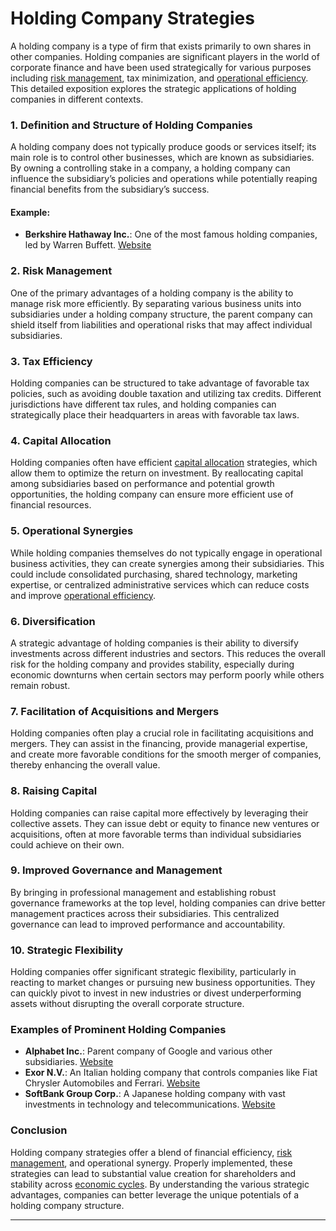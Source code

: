 # Holding Company Strategies

A holding company is a type of firm that exists primarily to own shares in other companies. Holding companies are significant players in the world of corporate finance and have been used strategically for various purposes including [risk management](../r/risk_management.md), tax minimization, and [operational efficiency](../o/operational_efficiency_in_trading.md). This detailed exposition explores the strategic applications of holding companies in different contexts.

### 1. Definition and Structure of Holding Companies

A holding company does not typically produce goods or services itself; its main role is to control other businesses, which are known as subsidiaries. By owning a controlling stake in a company, a holding company can influence the subsidiary’s policies and operations while potentially reaping financial benefits from the subsidiary’s success.

#### Example:
- **Berkshire Hathaway Inc.**: One of the most famous holding companies, led by Warren Buffett. [Website](https://www.berkshirehathaway.com/)

### 2. Risk Management

One of the primary advantages of a holding company is the ability to manage risk more efficiently. By separating various business units into subsidiaries under a holding company structure, the parent company can shield itself from liabilities and operational risks that may affect individual subsidiaries.

### 3. Tax Efficiency

Holding companies can be structured to take advantage of favorable tax policies, such as avoiding double taxation and utilizing tax credits. Different jurisdictions have different tax rules, and holding companies can strategically place their headquarters in areas with favorable tax laws.

### 4. Capital Allocation

Holding companies often have efficient [capital allocation](../c/capital_allocation.md) strategies, which allow them to optimize the return on investment. By reallocating capital among subsidiaries based on performance and potential growth opportunities, the holding company can ensure more efficient use of financial resources.

### 5. Operational Synergies

While holding companies themselves do not typically engage in operational business activities, they can create synergies among their subsidiaries. This could include consolidated purchasing, shared technology, marketing expertise, or centralized administrative services which can reduce costs and improve [operational efficiency](../o/operational_efficiency_in_trading.md).

### 6. Diversification

A strategic advantage of holding companies is their ability to diversify investments across different industries and sectors. This reduces the overall risk for the holding company and provides stability, especially during economic downturns when certain sectors may perform poorly while others remain robust.

### 7. Facilitation of Acquisitions and Mergers

Holding companies often play a crucial role in facilitating acquisitions and mergers. They can assist in the financing, provide managerial expertise, and create more favorable conditions for the smooth merger of companies, thereby enhancing the overall value.

### 8. Raising Capital

Holding companies can raise capital more effectively by leveraging their collective assets. They can issue debt or equity to finance new ventures or acquisitions, often at more favorable terms than individual subsidiaries could achieve on their own.

### 9. Improved Governance and Management

By bringing in professional management and establishing robust governance frameworks at the top level, holding companies can drive better management practices across their subsidiaries. This centralized governance can lead to improved performance and accountability.

### 10. Strategic Flexibility

Holding companies offer significant strategic flexibility, particularly in reacting to market changes or pursuing new business opportunities. They can quickly pivot to invest in new industries or divest underperforming assets without disrupting the overall corporate structure.

### Examples of Prominent Holding Companies

- **Alphabet Inc.**: Parent company of Google and various other subsidiaries. [Website](https://abc.xyz/)
- **Exor N.V.**: An Italian holding company that controls companies like Fiat Chrysler Automobiles and Ferrari. [Website](https://www.exor.com/)
- **SoftBank Group Corp.**: A Japanese holding company with vast investments in technology and telecommunications. [Website](https://www.softbank.jp/en/)

### Conclusion

Holding company strategies offer a blend of financial efficiency, [risk management](../r/risk_management.md), and operational synergy. Properly implemented, these strategies can lead to substantial value creation for shareholders and stability across [economic cycles](../e/economic_cycles.md). By understanding the various strategic advantages, companies can better leverage the unique potentials of a holding company structure.

---